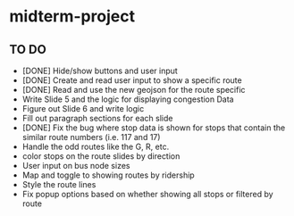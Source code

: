 # midterm-project

## TO DO
* [DONE] Hide/show buttons and user input
* [DONE] Create and read user input to show a specific route
* [DONE] Read and use the new geojson for the route specific
* Write Slide 5 and the logic for displaying congestion Data
* Figure out Slide 6 and write logic
* Fill out paragraph sections for each slide
* [DONE] Fix the bug where stop data is shown for stops that contain the similar route numbers (i.e. 117 and 17)
* Handle the odd routes like the G, R, etc.
* color stops on the route slides by direction
* User input on bus node sizes
* Map and toggle to showing routes by ridership
* Style the route lines
* Fix popup options based on whether showing all stops or filtered by route
